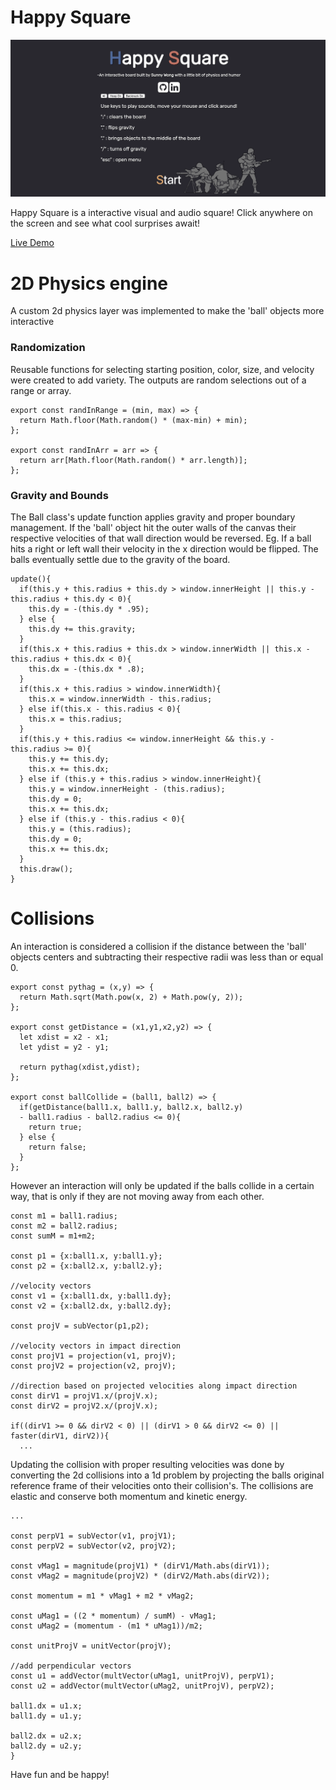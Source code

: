 # Happy Square

![happy-square-demo](./screenshots/happysquare.gif)

Happy Square is a interactive visual and audio square! Click anywhere on the screen and see what cool surprises await!

<a target="_blank" href='http://sunnygwong.com/happy-square/'>Live Demo</a>

# 2D Physics engine

A custom 2d physics layer was implemented to make the 'ball' objects more interactive

### Randomization

Reusable functions for selecting starting position, color, size, and velocity were created to add variety. The outputs are random selections out of a range or array.

```JS
export const randInRange = (min, max) => {
  return Math.floor(Math.random() * (max-min) + min);
};

export const randInArr = arr => {
  return arr[Math.floor(Math.random() * arr.length)];
};
```

### Gravity and Bounds

The Ball class's update function applies gravity and proper boundary management. If the 'ball' object hit the outer walls of the canvas their respective velocities of that wall direction would be reversed. Eg. If a ball hits a right or left wall their velocity in the x direction would be flipped. The balls eventually settle due to the gravity of the board.

```JS
update(){
  if(this.y + this.radius + this.dy > window.innerHeight || this.y - this.radius + this.dy < 0){
    this.dy = -(this.dy * .95);
  } else {
    this.dy += this.gravity;
  }
  if(this.x + this.radius + this.dx > window.innerWidth || this.x - this.radius + this.dx < 0){
    this.dx = -(this.dx * .8);
  }
  if(this.x + this.radius > window.innerWidth){
    this.x = window.innerWidth - this.radius;
  } else if(this.x - this.radius < 0){
    this.x = this.radius;
  }
  if(this.y + this.radius <= window.innerHeight && this.y - this.radius >= 0){
    this.y += this.dy;
    this.x += this.dx;
  } else if (this.y + this.radius > window.innerHeight){
    this.y = window.innerHeight - (this.radius);
    this.dy = 0;
    this.x += this.dx;
  } else if (this.y - this.radius < 0){
    this.y = (this.radius);
    this.dy = 0;
    this.x += this.dx;
  }
  this.draw();
}
```

# Collisions

An interaction is considered a collision if the distance between the 'ball' objects centers and subtracting their respective radii was less than or equal 0.

```JS
export const pythag = (x,y) => {
  return Math.sqrt(Math.pow(x, 2) + Math.pow(y, 2));
};

export const getDistance = (x1,y1,x2,y2) => {
  let xdist = x2 - x1;
  let ydist = y2 - y1;

  return pythag(xdist,ydist);
};

export const ballCollide = (ball1, ball2) => {
  if(getDistance(ball1.x, ball1.y, ball2.x, ball2.y)
  - ball1.radius - ball2.radius <= 0){
    return true;
  } else {
    return false;
  }
};
```
However an interaction will only be updated if the balls collide in a certain way, that is only if they are not moving away from each other.

```JS
const m1 = ball1.radius;
const m2 = ball2.radius;
const sumM = m1+m2;

const p1 = {x:ball1.x, y:ball1.y};
const p2 = {x:ball2.x, y:ball2.y};

//velocity vectors
const v1 = {x:ball1.dx, y:ball1.dy};
const v2 = {x:ball2.dx, y:ball2.dy};

const projV = subVector(p1,p2);

//velocity vectors in impact direction
const projV1 = projection(v1, projV);
const projV2 = projection(v2, projV);

//direction based on projected velocities along impact direction
const dirV1 = projV1.x/(projV.x);
const dirV2 = projV2.x/(projV.x);

if((dirV1 >= 0 && dirV2 < 0) || (dirV1 > 0 && dirV2 <= 0) || faster(dirV1, dirV2)){
  ...
```

Updating the collision with proper resulting velocities was done by converting the 2d collisions into a 1d problem by projecting the balls original reference frame of their velocities onto their collision's. The collisions are elastic and conserve both momentum and kinetic energy.

```JS
...

const perpV1 = subVector(v1, projV1);
const perpV2 = subVector(v2, projV2);

const vMag1 = magnitude(projV1) * (dirV1/Math.abs(dirV1));
const vMag2 = magnitude(projV2) * (dirV2/Math.abs(dirV2));

const momentum = m1 * vMag1 + m2 * vMag2;

const uMag1 = ((2 * momentum) / sumM) - vMag1;
const uMag2 = (momentum - (m1 * uMag1))/m2;

const unitProjV = unitVector(projV);

//add perpendicular vectors
const u1 = addVector(multVector(uMag1, unitProjV), perpV1);
const u2 = addVector(multVector(uMag2, unitProjV), perpV2);

ball1.dx = u1.x;
ball1.dy = u1.y;

ball2.dx = u2.x;
ball2.dy = u2.y;
}

```

Have fun and be happy!
